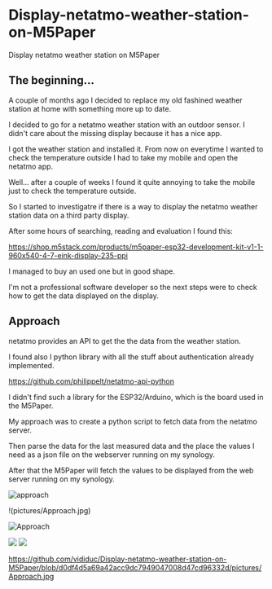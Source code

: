# Display-netatmo-weather-station-on-M5Paper
Display netatmo weather station on M5Paper

## The beginning...
A couple of months ago I decided to replace my old fashined weather station at home with something more up to date.

I decided to go for a netatmo weather station with an outdoor sensor. 
I didn't care about the missing display because it has a nice app.

I got the weather station and installed it. 
From now on everytime I wanted to check the temperature outside I had to take my mobile and open the netatmo app.

Well... after a couple of weeks I found it quite annoying to take the mobile just to check the temperature outside.

So I started to investigatre if there is a way to display the netatmo weather station data on a third party display.

After some hours of searching, reading and evaluation I found this:

https://shop.m5stack.com/products/m5paper-esp32-development-kit-v1-1-960x540-4-7-eink-display-235-ppi

I managed to buy an used one but in good shape.

I'm not a professional software developer so the next steps were to check how to get the data displayed on the display.

## Approach
netatmo provides an API to get the the data from the weather station.

I found also I python library with all the stuff about authentication already implemented.

https://github.com/philippelt/netatmo-api-python

I didn't find such a library for the ESP32/Arduino, which is the board used in the M5Paper.

My approach was to create a python script to fetch data from the netatmo server.

Then parse the data for the last measured data and the place the values I need as a json file on the webserver running on my synology.

After that the M5Paper will fetch the values to be displayed from the web server running on my synology.

![approach](./pictures/Approach.jpg?raw=true "Approach")

!(pictures/Approach.jpg)

![Approach](https://github.com/vididuc/Display-netatmo-weather-station-on-M5Paper/blob/a4486a773aaf065a33c0ece6fa6161874d773eab/pictures/Approach.jpg?raw=True)


<img src="./pictures/Approach.jpg">

<img src="https://github.com/vididuc/Display-netatmo-weather-station-on-M5Paper/blob/a4486a773aaf065a33c0ece6fa6161874d773eab/pictures/Approach.jpg)">

https://github.com/vididuc/Display-netatmo-weather-station-on-M5Paper/blob/d0df4d5a69a42acc9dc7949047008d47cd96332d/pictures/Approach.jpg











